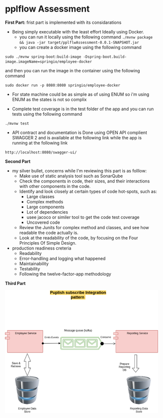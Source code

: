 # pplflow Assessment

**First Part:**
frist part is implemented with its considarations
- Being simply executable with the least effort Ideally using Docker.
   * you can run it locally using the following command ``` ./mvnw package && java -jar target/pplflwAssessment-0.0.1-SNAPSHOT.jar ```
   * you can create a docker image using the following command 
 ```
 sudo ./mvnw spring-boot:build-image -Dspring-boot.build-image.imageName=springio/employee-docker
 ```
and then you can run the image in the container using the following command 
```
sudo docker run -p 8080:8080 springio/employee-docker
```
-  For state machine could be as simple as of using ENUM so i'm using ENUM as the states is not so complix 

- Complete test coverage is in the test folder of the app and you can run tests using the following command 
```
./mvnw test
```
- API contract and documentation is Done using OPEN API complient SWAGGER 2 and is available at the following link while the app is running  at the following link
```
http://localhost:8080/swagger-ui/
```
**Second Part**

-  my silver bullet, concerns while I'm reviewing this part is as folllow:
    * Make use of static analysis tool such as SonarQube
    * Check the components in code, their sizes, and their interactions with other components in the code.
    * Identify and look closely at certain types of code hot-spots, such as:
       * Large classes
       * Complex methods
       * Large components
       * Lot of dependencies
       * usee jacoco or similer tool to get the code test  coverage 
       * Uncovered code
    * Review the Junits for complex method and classes, and see how readable the code actually is.
    * Look at the readability of the code, by focusing on the Four Principles Of Simple Design.
- production readiness creteria 
    * Readability
    * Error-handling and logging what happened
    * Maintainability
    * Testability
    * Following the twelve-factor-app methodology 

**Third Part**

![plot](./ReportingServiceDesign.png)
